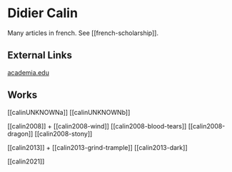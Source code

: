 # Didier Calin
Many articles in french. See [[french-scholarship]].
## External Links
[academia.edu](https://independent.academia.edu/DidierCalin)


## Works
[[calinUNKNOWNa]]
[[calinUNKNOWNb]]

[[calin2008]] +
[[calin2008-wind]]
[[calin2008-blood-tears]]
[[calin2008-dragon]]
[[calin2008-stony]]

[[calin2013]] +
[[calin2013-grind-trample]]
[[calin2013-dark]]

[[calin2021]]